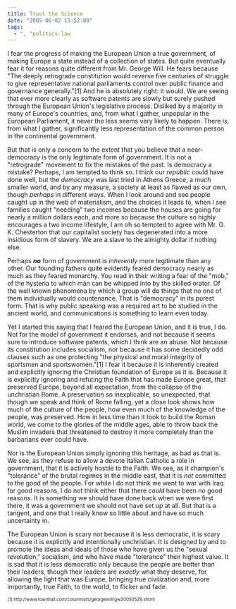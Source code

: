```yaml
---
title: Trust the Science
date: "2005-06-02 15:52:00"
tags:
  - ", "politics-law
---
```

<p>I fear the progress of making the European Union a true government, of making Europe a state instead of a collection of states.  But   quite eventually fear it for reasons quite different from Mr. George Will.  He fears because "The deeply retrograde constitution would reverse five centuries of struggle to give representative national parliaments control over public finance and governance generally."[1] And he is absolutely right: it would.  We are seeing that ever more clearly as software patents are slowly but surely pushed through the European Union's legislative process.  Disliked by a majority in many of Europe's countries, and, from what I gather, unpopular in the European Parliament, it never the less seems very likely to happen.  There <em>is</em>, from what I gather, significantly less representation of the common person in the continental government.</p>

<p>But that is only a concern to the extent that you believe that a near-democracy is the only legitimate form of government.  It is not a "retrograde" movement to fix the mistakes of the past.  Is democracy a mistake?  Perhaps, I am tempted to think so.  I think our <em>republic</em> could have done well, but the <em>democracy</em> was last tried in Athens Greece, a much smaller world, and by any measure, a society at least as flawed as our own, though <em>perhaps</em> in different ways.  When I look around and see people caught up in the web of materialism, and the choices it leads to, when I see families caught "needing" two incomes because the houses are going for nearly a million dollars each, and more so because the culture so highly encourages a two income lifestyle, I am oh so tempted to agree with Mr. G. K. Chesterton that our capitalist society has degenerated into a more insidious form of slavery.  We are a slave to the almighty dollar if nothing else.</p>

<p>Perhaps <strong><em>no</em></strong> form of government is <em>inherently</em> more legitimate than any other.  Our founding fathers quite evidently feared democracy nearly as much as they feared monarchy.  You read in their writing a fear of the "mob," of the hysteria to which man can be whipped into by the skilled orator.  Of the well known phenomena by which a group will do things that no one of them individually would countenance.  That is "democracy" in its purest form.  That is why public speaking was a required art to be studied in the ancient world, and communications is something to learn even today.</p>

<p>Yet I started this saying that I feared the European Union, and it is true, I do.  Not for the model of government it endorses, and not because it seems sure to introduce software patents, which I think are an abuse.  Not because its constitution includes socialism, nor because it has some decidedly odd clauses such as one protecting "the physical and moral integrity of sportsmen and sportswomen."[1] I fear it because it is inherently created and explicitly ignoring the Christian foundation of Europe as it is.  Because it is explicitly ignoring and refuting the Faith that has made Europe great, that preserved Europe, beyond all expectation, from the collapse of the unchristian Rome.  A preservation so inexplicable, so unexpected, that though we speak and think of Rome falling, yet a close look shows how much of the culture of the people, how even much of the knowledge of the people, was preserved.  How in less time than it took to build the Roman world, we come to the glories of the middle ages, able to throw back the Muslim invaders that threatened to destroy it more completely than the barbarians ever could have.</p> 
<p>Nor is the European Union simply ignoring this heritage, as bad as that is.  We see, as they refuse to allow a devote Italian Catholic a role in government, that it is actively hostile to the Faith.  We see, as it champion's "tolerance" of the brutal regimes in the middle east, that it is <em>not</em> committed to the good of the people.  For while I do not think we went to war with Iraq for good reasons, I do not think either that there <em>could</em> have been no good reasons.  It is something we should have done back when we were first there, it was a government we should not have set up at all.  But that is a tangent, and one that I really know so little about and have so much uncertainty in.</p> 

<p>The European Union is scary not because it is less democratic, it is scary because it is explicitly and intentionally unchristian.  It is designed by and to promote the ideas and ideals of those who have given us the "sexual revolution," socialism, and who have made "tolerance" their highest value.  It is sad that it is less democratic only because the people are better than their leaders, though their leaders are <em>exactly</em> what they deserve, for allowing the light that was Europe, bringing true civilization and, more importantly, true Faith, to the world, to flicker and fade.</p> 

<font size="-2">
[1] http://www.townhall.com/columnists/georgewill/gw20050529.shtml
</font>

